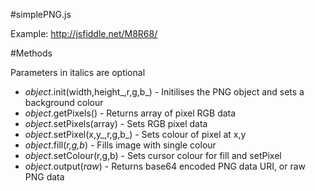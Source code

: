#simplePNG.js

Example: http://jsfiddle.net/M8R68/

#Methods

Parameters in italics are optional

* _object_.init(width,height_,r,g,b_) - Initilises the PNG object and sets a background colour
* _object_.getPixels() - Returns array of pixel RGB data
* _object_.setPixels(array) - Sets RGB pixel data
* _object_.setPixel(x,y_,r,g,b_) - Sets colour of pixel at x,y
* _object_.fill(_r,g,b_) - Fills image with single colour
* _object_.setColour(r,g,b) - Sets cursor colour for fill and setPixel
* _object_.output(_raw_) - Returns base64 encoded PNG data URI, or raw PNG data

